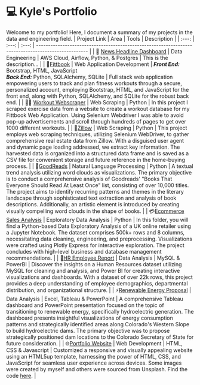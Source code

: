 # :computer: Kyle's Portfolio
Welcome to my portfolio! Here, I document a summary of my projects in the data and engineering field.
| Project Link | Area | Tools | Description                                                                                   | 
| :---: | :---: | :---: | --------------------------------------------------------------------------------------------------- | 
| :newspaper: [News Headline Dashboard](https://github.com/kpperez/News-Data-Dashboard) | Data Engineering | AWS Cloud, Airflow, Python, & Postgres | This is the description... |
| :muscle:[Fittbook](https://github.com/kpperez/Fittbook-Web-App) | Web Application Development | ***Front End:*** Bootstrap, HTML, JavaScript <br/> ***Back End:*** Python, SQLAlchemy, SQLite | Full stack web application empowering users to track and plan fitness workouts through a secure, personalized account, employing Bootstrap, HTML, and JavaScript for the front end, along with Python, SQLAlchemy, and SQLite for the robust back end. |
| :weight_lifting_man: [Workout Webscraper](https://github.com/kpperez/Workout-Webscraper/blob/main/Workout_Webscraper.ipynb) | Web Scraping  | Python | In this project I scraped exercise data from a website to create a workout database for my Fittbook Web Application. Using Selenium Webdriver I was able to avoid pop-up advertisements and scroll through hundreds of pages to get over 1000 different workouts. |
| :house_with_garden:[Zillow](https://github.com/kpperez/Zillow-Web-Scraper/blob/main/zillow_scraper.ipynb)  |  Web Scraping  | Python | This project employs web scraping techniques, utilizing Selenium WebDriver, to gather comprehensive real estate data from Zillow. With a disguised user agent and dynamic page loading addressed, we extract key information. The harvested data is organized into a structured data frame and is saved as a CSV file for convenient storage and future reference in the home-buying process. | 
| :book:[GoodReads](https://nbviewer.org/github/kpperez/GoodReads-NLP-Analysis/blob/main/GoodReads-NLP.ipynb) | Natural Language Processing | Python | A textual trend analysis utilizing word clouds as visualizations. The primary objective is to conduct a comprehensive analysis of Goodreads' "Books That Everyone Should Read At Least Once" list, consisting of over 10,000 titles. The project aims to identify recurring patterns and themes in the literary landscape through sophisticated text extraction and analysis of book descriptions. Additionally, an artistic element is introduced by creating visually compelling word clouds in the shape of books. |
| :credit_card:[Ecommerce Sales Analysis](https://nbviewer.org/github/kpperez/Online-Retailer-EDA/blob/main/PXecommerce.ipynb) | Exploratory Data Analysis | Python | In this folder, you will find a Python-based Data Exploratory Analysis of a UK online retailer using a Jupyter Notebook. The dataset comprises 500k+ rows and 8 columns, necessitating data cleaning, engineering, and preprocessing. Visualizations were crafted using Plotly Express for interactive exploration. The project concludes with high-level business and database management recommendations. | 
| :briefcase:[HR Employee Report](https://github.com/kpperez/HR-Employee-Report/tree/main) | Data Analysis | MySQL & PowerBI | Discover the insights on a Human Resources dataset utilizing MySQL for cleaning and analysis, and Power BI for creating interactive visualizations and dashboards. With a dataset of over 22k rows, this project provides a deep understanding of employee demographics, departmental distribution, and organizational structure. |
| :zap:[Renewable Energy Proposal](https://github.com/kpperez/CO-Renewable-Energy/tree/main) | Data Analysis | Excel, Tableau & PowerPoint | A comprehensive Tableau dashboard and PowerPoint presentation focused on the topic of transitioning to renewable energy, specifically hydroelectric generation. The dashboard presents insightful visualizations of energy consumption patterns and strategically identified areas along Colorado's Western Slope to build hydroelectric dams. The primary objective was to propose strategically positioned dam locations to the Colorado Secretary of State for future consideration. |
| :globe_with_meridians:[Portfolio Website](https://kyle-perez.com) | Web Development | HTML, CSS & Javascript | Customized a responsive and visually appealing website using an HTML5up template, harnessing the power of HTML, CSS, and JavaScript for seamless user experience across devices. Some images were created by myself and others were sourced from Unsplash. Find the code [here](https://github.com/kpperez/kyleperez.github.io). |

